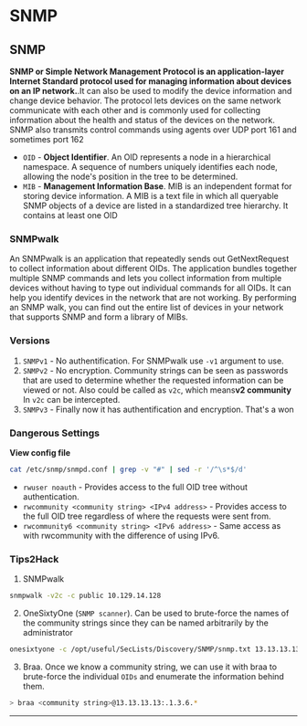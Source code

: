 # SNMP

## SNMP

**SNMP or Simple Network Management Protocol is an application-layer Internet Standard protocol used for managing information about devices on an IP network.**.It can also be used to modify the device information and change device behavior. The protocol lets devices on the same network communicate with each other and is commonly used for collecting information about the health and status of the devices on the network. SNMP also transmits control commands using agents over UDP port 161 and sometimes port 162

* `OID` - **Object Identifier**. An OID represents a node in a hierarchical namespace. A sequence of numbers uniquely identifies each node, allowing the node's position in the tree to be determined.
* `MIB` - **Management Information Base**. MIB is an independent format for storing device information. A MIB is a text file in which all queryable SNMP objects of a device are listed in a standardized tree hierarchy. It contains at least one OID

### SNMPwalk

An SNMPwalk is an application that repeatedly sends out GetNextRequest to collect information about different OIDs. The application bundles together multiple SNMP commands and lets you collect information from multiple devices without having to type out individual commands for all OIDs. It can help you identify devices in the network that are not working. By performing an SNMP walk, you can find out the entire list of devices in your network that supports SNMP and form a library of MIBs.

### Versions

1. `SNMPv1` - No authentification. For SNMPwalk use `-v1` argument to use.
2. `SNMPv2` - No encryption. Community strings can be seen as passwords that are used to determine whether the requested information can be viewed or not. Also could be called as `v2c`, which means**v2 community** In `v2c` can be intercepted.
3. `SNMPv3` - Finally now it has authentification and encryption. That's a won

### Dangerous Settings

**View config file**

```bash
cat /etc/snmp/snmpd.conf | grep -v "#" | sed -r '/^\s*$/d'
```

* `rwuser noauth` - Provides access to the full OID tree without authentication.
* `rwcommunity <community string> <IPv4 address>` - Provides access to the full OID tree regardless of where the requests were sent from.
* `rwcommunity6 <community string> <IPv6 address>` - Same access as with rwcommunity with the difference of using IPv6.

### Tips2Hack

1. SNMPwalk

```bash
snmpwalk -v2c -c public 10.129.14.128
```

2. OneSixtyOne (`SNMP scanner`). Can be used to brute-force the names of the community strings since they can be named arbitrarily by the administrator

```bash
onesixtyone -c /opt/useful/SecLists/Discovery/SNMP/snmp.txt 13.13.13.13
```

3. Braa. Once we know a community string, we can use it with braa to brute-force the individual `OIDs` and enumerate the information behind them.

```bash
> braa <community string>@13.13.13.13:.1.3.6.*
```

***
